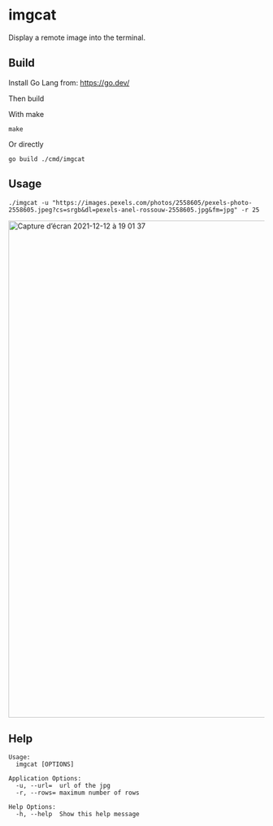 # imgcat

Display a remote image into the terminal.

## Build

Install Go Lang from: https://go.dev/

Then build

With make
```
make
```

Or directly
```
go build ./cmd/imgcat
```

## Usage

```
./imgcat -u "https://images.pexels.com/photos/2558605/pexels-photo-2558605.jpeg?cs=srgb&dl=pexels-anel-rossouw-2558605.jpg&fm=jpg" -r 25
```

<img width="978" alt="Capture d’écran 2021-12-12 à 19 01 37" src="https://user-images.githubusercontent.com/65178/145723965-1a299d51-5cfb-42d4-b2b2-6fc97a715391.png">


## Help

```
Usage:
  imgcat [OPTIONS]

Application Options:
  -u, --url=  url of the jpg
  -r, --rows= maximum number of rows

Help Options:
  -h, --help  Show this help message
```
